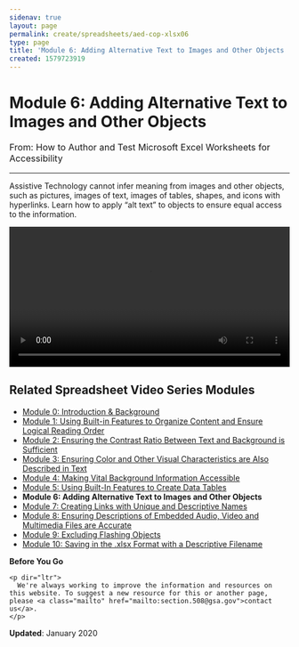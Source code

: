 ```yaml
---
sidenav: true
layout: page
permalink: create/spreadsheets/aed-cop-xlsx06
type: page
title: 'Module 6: Adding Alternative Text to Images and Other Objects '
created: 1579723919
---
```


# Module 6: Adding Alternative Text to Images and Other Objects

<p style="font-size:115%">
  From: How to Author and Test Microsoft Excel Worksheets for Accessibility
</p>

* * *

Assistive Technology cannot infer meaning from images and other objects, such as pictures, images of text, images of tables, shapes, and icons with hyperlinks. Learn how to apply &ldquo;alt text&rdquo; to objects to ensure equal access to the information.

<video controls="controls" data-vscid="3qesx4ovd" style="width:100%"><source src="/sites/default/files/XLS/aed-cop-xls-m06.mp4" type="video/mp4" /></video>

## Related Spreadsheet Video Series Modules

  * [Module 0: Introduction & Background][1]
  * [Module 1: Using Built-in Features to Organize Content and Ensure Logical Reading Order][2]
  * [Module 2: Ensuring the Contrast Ratio Between Text and Background is Sufficient][3]
  * [Module 3: Ensuring Color and Other Visual Characteristics are Also Described in Text][4]
  * [Module 4: Making Vital Background Information Accessible][5]
  * [Module 5: Using Built-In Features to Create Data Tables][6]
  * **Module 6: Adding Alternative Text to Images and Other Objects**
  * [Module 7: Creating Links with Unique and Descriptive Names][7]
  * [Module 8: Ensuring Descriptions of Embedded Audio, Video and Multimedia Files are Accurate][8]
  * [Module 9: Excluding Flashing Objects][9]
  * [Module 10: Saving in the .][10][xlsx][10][&nbsp;Format with a Descriptive Filename][10]

<div class="panel panel-default">
  <div class="panel-body">
    <strong>Before You Go</strong>
    
    <p dir="ltr">
      We're always working to improve the information and resources on this website. To suggest a new resource for this or another page, please <a class="mailto" href="mailto:section.508@gsa.gov">contact us</a>.
    </p>
  </div>
</div>

**Updated**: January 2020

 [1]: /create/spreadsheets/aed-cop-xlsx00
 [2]: /create/spreadsheets/aed-cop-xlsx01
 [3]: /create/spreadsheets/aed-cop-xlsx02
 [4]: /create/spreadsheets/aed-cop-xlsx03
 [5]: /create/spreadsheets/aed-cop-xlsx04
 [6]: /create/spreadsheets/aed-cop-xlsx05
 [7]: /create/spreadsheets/aed-cop-xlsx07
 [8]: /create/spreadsheets/aed-cop-xlsx08
 [9]: /create/spreadsheets/aed-cop-xlsx09
 [10]: /create/spreadsheets/aed-cop-xlsx10